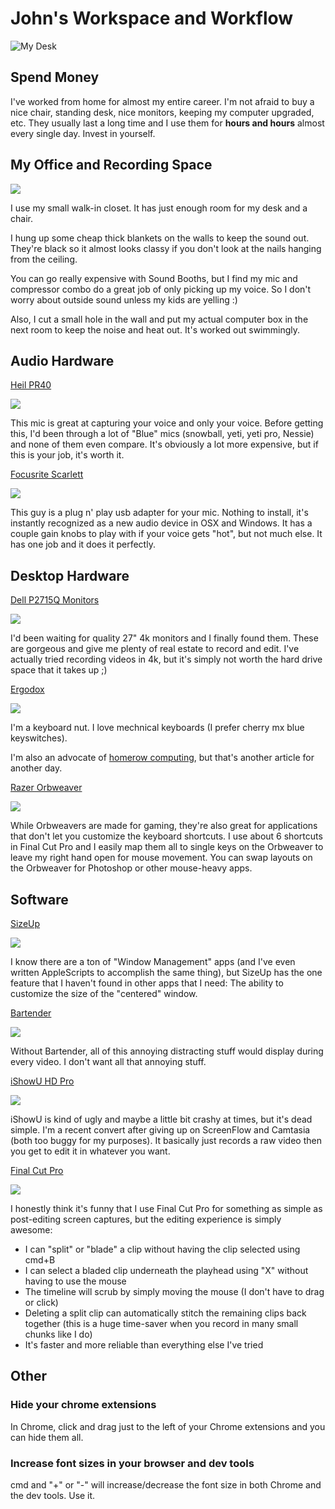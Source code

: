 # John's Workspace and Workflow

![My Desk](https://lh4.googleusercontent.com/-XFwIqJRibD8/VJm7F3j1VuI/AAAAAAAA7DA/HMdz1sDTSB8/w1827-h1028-no/20141223_115623.jpg)





## Spend Money

I've worked from home for almost my entire career. I'm not afraid to buy a nice chair, standing desk, nice monitors, keeping my computer upgraded, etc. They usually last a long time and I use them for **hours and hours** almost every single day. Invest in yourself.

## My Office and Recording Space

![](https://lh6.googleusercontent.com/-Hwoy0LePL28/VJnJ5Z6xECI/AAAAAAAA7EM/jGNZVSAk1gs/w1827-h1028-no/20141223_130022.jpg)

I use my small walk-in closet. It has just enough room for my desk and a chair.

I hung up some cheap thick blankets on the walls to keep the sound out. They're black so it almost looks classy if you don't look at the nails hanging from the ceiling.

You can go really expensive with Sound Booths, but I find my mic and compressor combo do a great job of only picking up my voice. So I don't worry about outside sound unless my kids are yelling :)

Also, I cut a small hole in the wall and put my actual computer box in the next room to keep the noise and heat out. It's worked out swimmingly.

## Audio Hardware

[Heil PR40](http://www.bswusa.com/Dynamic-Microphones-Heil-Sound-PR40-Package-P7628.aspx)

![](http://www.bswusa.com/Images/Product_Images/heil_pr40-pkg_1100x658px_new.jpg)

This mic is great at capturing your voice and only your voice. Before getting this, I'd been through a lot of "Blue" mics (snowball, yeti, yeti pro, Nessie) and none of them even compare. It's obviously a lot more expensive, but if this is your job, it's worth it.

[Focusrite Scarlett](http://www.bswusa.com/USB-Interfaces-Focusrite-Scarlett-Solo-P10760.aspx)

![](http://www.bswusa.com/Images/Product_Images/focus_solo.JPG)

This guy is a plug n' play usb adapter for your mic. Nothing to install, it's instantly recognized as a new audio device in OSX and Windows. It has a couple gain knobs to play with if your voice gets "hot", but not much else. It has one job and it does it perfectly.

## Desktop Hardware

[Dell P2715Q Monitors](http://accessories.dell.com/sna/productdetail.aspx?c=us&cs=19&l=en&sku=210-ADOF)

![](http://i.dell.com/images/global/products/monitors/monitors_highlights/dell-p2715q-monitor-overview2.jpg)

I'd been waiting for quality 27" 4k monitors and I finally found them. These are gorgeous and give me plenty of real estate to record and edit. I've actually tried recording videos in 4k, but it's simply not worth the hard drive space that it takes up ;)

[Ergodox](https://www.massdrop.com/buy/ergodox)

![](https://lh5.googleusercontent.com/-F6s2e6y2Y_0/VH3cAp5BSjI/AAAAAAAA3Lw/Mr-Rh7olfBE/w1827-h1028-no/20141202_083409.jpg)

I'm a keyboard nut. I love mechnical keyboards (I prefer cherry mx blue keyswitches).

I'm also an advocate of [homerow computing](http://duartes.org/gustavo/blog/post/home-row-computing/), but that's another article for another day.

[Razer Orbweaver](http://www.razerzone.com/gaming-keyboards-keypads/razer-orbweaver)

![](http://assets.razerzone.com/eeimages/products/17832/razer-orbweaver-gallery-06.png)

While Orbweavers are made for gaming, they're also great for applications that don't let you customize the keyboard shortcuts. I use about 6 shortcuts in Final Cut Pro and I easily map them all to single keys on the Orbweaver to leave my right hand open for mouse movement. You can swap layouts on the Orbweaver for Photoshop or other mouse-heavy apps.

## Software

[SizeUp](http://www.irradiatedsoftware.com/sizeup/)

![](https://www.evernote.com/shard/s7/sh/3b586cca-269c-4d8e-a8cf-fb49aa3f73eb/e8a4aa05a211c40ab1154ce14515d27c/res/60c8ae06-f9ce-4952-8b95-4377397c4513/skitch.png)

I know there are a ton of "Window Management" apps (and I've even written AppleScripts to accomplish the same thing), but SizeUp has the one feature that I haven't found in other apps that I need: The ability to customize the size of the "centered" window.

[Bartender](http://www.macbartender.com/)

![](https://www.evernote.com/shard/s7/sh/7a0aa8b4-cf73-43ca-a019-83fa5035b412/2022e93db156f4e7041c041a71c3761f/res/ad4cd082-6e6f-4589-95ab-afd352d7db19/skitch.png)

Without Bartender, all of this annoying distracting stuff would display during every video. I don't want all that annoying stuff.

[iShowU HD Pro](http://www.shinywhitebox.com/ishowu-hd-pro)

![](https://shinywhitebox.com/media/images/ishowu-hd-application-icon.png)

iShowU is kind of ugly and maybe a little bit crashy at times, but it's dead simple. I'm a recent convert after giving up on ScreenFlow and Camtasia (both too buggy for my purposes). It basically just records a raw video then you get to edit it in whatever you want. 

[Final Cut Pro](http://www.apple.com/final-cut-pro/)

![](http://images.apple.com/final-cut-pro/images/index_hero.jpg)

I honestly think it's funny that I use Final Cut Pro for something as simple as post-editing screen captures, but the editing experience is simply awesome:

* I can "split" or "blade" a clip without having the clip selected using cmd+B
* I can select a bladed clip underneath the playhead using "X" without having to use the mouse
* The timeline will scrub by simply moving the mouse (I don't have to drag or click)
* Deleting a split clip can automatically stitch the remaining clips back together (this is a huge time-saver when you record in many small chunks like I do)
* It's faster and more reliable than everything else I've tried

## Other

### Hide your chrome extensions
In Chrome, click and drag just to the left of your Chrome extensions and you can hide them all.

### Increase font sizes in your browser and dev tools
cmd and "+" or "-" will increase/decrease the font size in both Chrome and the dev tools. Use it.
